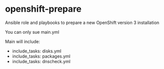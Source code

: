 # openshift-prepare
Ansible role and playbooks to prepare a new OpenShift version 3 installation

You can only sue main.yml 

Main will include:
- include_tasks: disks.yml
- include_tasks: packages.yml
- include_tasks: dnscheck.yml
